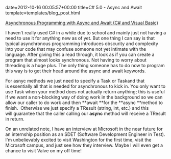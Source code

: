 date=2012-10-16 00:05:57+00:00
title=C# 5.0 - Async and Await
template=templates/blog_post.html

[Asynchronous Programming with Async and Await (C# and Visual Basic)](http://msdn.microsoft.com/en-us/library/hh191443.aspx)

I haven't really used C# in a while due to school and mainly just not having a need to use it for anything new as of yet. But one thing I can say is that typical asynchronous programming introduces obscurity and complexity into your code that may confuse someone not yet intimate with the language. After giving this a read through, it look as if you can create a program that almost looks synchronous. Not having to worry about threading is a huge plus. The only thing someone has to do now to program this way is to get their head around the async and await keywords.
<!--more-->
For asnyc methods we just need to specify a Task or Taskand that is essentially all that is needed for asynchronous to kick in. You only want to use Task when your method does not actually return anything; this is useful if we want a non-blocking way of doing work in the background so we can allow our caller to do work and then **await **for the **async **method to finish.  Otherwise we just specify a TResult (string, int, etc.) and this will guarantee that the caller calling our **async** method will receive a TResult in return.

On an unrelated note, I have an interview at Microsoft in the near future for an internship position as an SDET (Software Development Engineer in Test). I'm unbelievably excited to visit Washington for the first time, visit the Microsoft campus, and just see how they interview. Maybe I will even get a chance to visit Valve on my off time!
